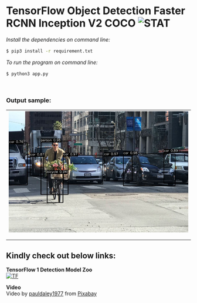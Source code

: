 # TensorFlow Object Detection Faster RCNN Inception V2 COCO ![STAT](https://img.shields.io/badge/Build-passing-green)

_Install the dependencies on command line:_

```sh
$ pip3 install -r requirement.txt
```

_To run the program on command line:_

```sh
$ python3 app.py
```

</br>

### Output sample:

| ![thumbnail](/images/output.jpeg) |
| --------------------------------- |

---

## Kindly check out below links:

**TensorFlow 1 Detection Model Zoo** </br>
[![TF](https://img.shields.io/badge/TensorFlow-Model_Zoo-orange)](https://github.com/tensorflow/models/blob/master/research/object_detection/g3doc/tf1_detection_zoo.md)

**Video** </br>
Video by <a href="https://pixabay.com/users/pauldaley1977-10215152/?utm_source=link-attribution&amp;utm_medium=referral&amp;utm_campaign=image&amp;utm_content=29649">pauldaley1977</a> from <a href="https://pixabay.com/?utm_source=link-attribution&amp;utm_medium=referral&amp;utm_campaign=image&amp;utm_content=29649">Pixabay</a>

</br>
